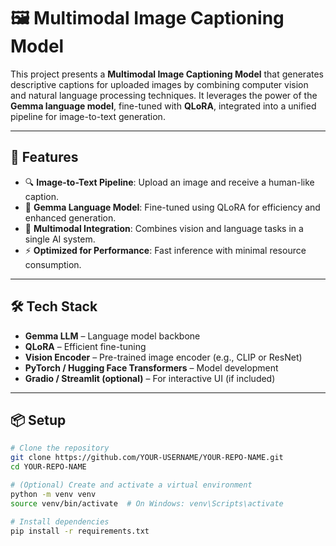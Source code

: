 # 🖼️ Multimodal Image Captioning Model

This project presents a **Multimodal Image Captioning Model** that generates descriptive captions for uploaded images by combining computer vision and natural language processing techniques. It leverages the power of the **Gemma language model**, fine-tuned with **QLoRA**, integrated into a unified pipeline for image-to-text generation.

---

## 🚀 Features

- 🔍 **Image-to-Text Pipeline**: Upload an image and receive a human-like caption.
- 🧠 **Gemma Language Model**: Fine-tuned using QLoRA for efficiency and enhanced generation.
- 🔗 **Multimodal Integration**: Combines vision and language tasks in a single AI system.
- ⚡ **Optimized for Performance**: Fast inference with minimal resource consumption.

---

## 🛠️ Tech Stack

- **Gemma LLM** – Language model backbone
- **QLoRA** – Efficient fine-tuning
- **Vision Encoder** – Pre-trained image encoder (e.g., CLIP or ResNet)
- **PyTorch / Hugging Face Transformers** – Model development
- **Gradio / Streamlit (optional)** – For interactive UI (if included)

---

## 📦 Setup

```bash
# Clone the repository
git clone https://github.com/YOUR-USERNAME/YOUR-REPO-NAME.git
cd YOUR-REPO-NAME

# (Optional) Create and activate a virtual environment
python -m venv venv
source venv/bin/activate  # On Windows: venv\Scripts\activate

# Install dependencies
pip install -r requirements.txt

